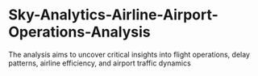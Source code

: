 # Sky-Analytics-Airline-Airport-Operations-Analysis
The analysis aims to uncover critical insights into flight operations, delay patterns, airline efficiency, and airport traffic dynamics
